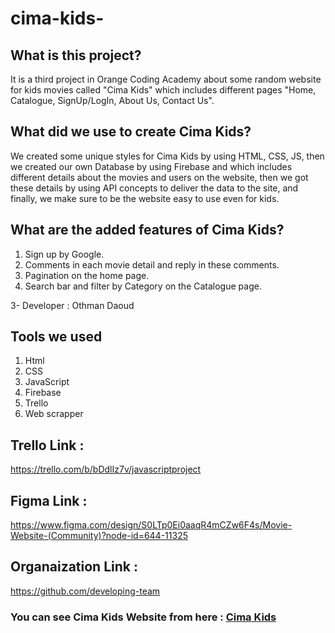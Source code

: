 # cima-kids-

## What is this project?

It is a third project in Orange Coding Academy about some random website for kids movies called "Cima Kids" which includes different pages "Home, Catalogue, SignUp/LogIn, About Us, Contact Us".

## What did we use to create Cima Kids?

We created some unique styles for Cima Kids by using HTML, CSS, JS, then we created our own Database by using Firebase and which includes different details about the movies and users on the website, then we got these details by using API concepts to deliver the data to the site, and finally, we make sure to be the website easy to use even for kids.

## What are the added features of Cima Kids?

1. Sign up by Google.
2. Comments in each movie detail and reply in these comments.
3. Pagination on the home page.
4. Search bar and filter by Category on the Catalogue page.

3- Developer : Othman Daoud

## Tools we used

1. Html
2. CSS
3. JavaScript
4. Firebase
5. Trello
6. Web scrapper

## Trello Link :

https://trello.com/b/bDdlIz7v/javascriptproject

## Figma Link :

https://www.figma.com/design/S0LTp0Ei0aaqR4mCZw6F4s/Movie-Website-(Community)?node-id=644-11325

## Organaization Link :

https://github.com/developing-team

### You can see Cima Kids Website from here : [Cima Kids](https://othmandaoud.github.io/project-cima-kids/)
